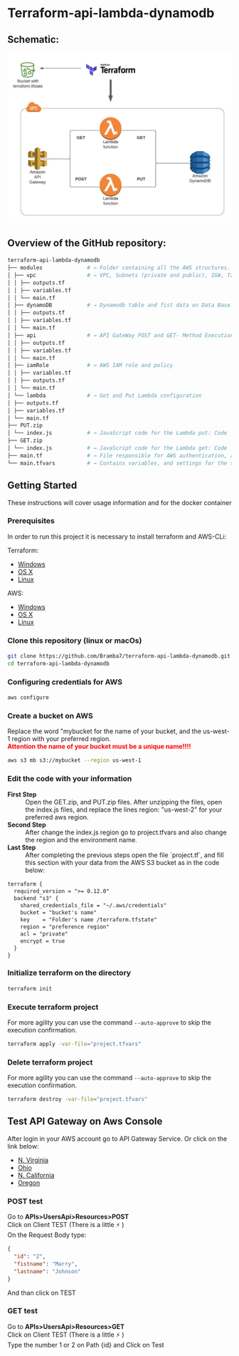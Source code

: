 # Terraform-api-lambda-dynamodb

## Schematic:

![schematic](images/schematic.jpeg)

## Overview of the GitHub repository:

```zsh
terraform-api-lambda-dynamodb
├── modules              # → Folder containing all the AWS structures. of the project
│ ├── vpc                # → VPC, Subnets (private and public), IGW, Tables, SG...
│ │ ├── outputs.tf
│ │ ├── variables.tf
│ │ └── main.tf
│ ├── dynamoDB           # → Dynamodb table and fist data on Data Base.
│ │ ├── outputs.tf
│ │ ├── variables.tf
│ │ └── main.tf
│ ├── api                # → API GateWay POST and GET- Method Execution
│ │ ├── outputs.tf
│ │ ├── variables.tf
│ │ └── main.tf
│ ├── iamRole            # → AWS IAM role and policy
│ │ ├── variables.tf
│ │ ├── outputs.tf
│ │ └── main.tf
│ └── lambda             # → Get and Put Lambda configuration
│ ├── outputs.tf
│ ├── variables.tf
│ └── main.tf
├── PUT.zip
│ └── index.js           # → JavaScript code for the Lambda put: Code
├── GET.zip
│ └── index.js           # → JavaScript code for the Lambda get: Code
├── main.tf              # → File responsible for AWS authentication, and also for calling all modules.
└── main.tfvars          # → Contains variables, and settings for the structure.
```

## Getting Started

These instructions will cover usage information and for the docker container

### Prerequisites

In order to run this project it is necessary to install terraform and AWS-CLi:

Terraform:

- [Windows](https://www.terraform.io/downloads.html)
- [OS X](https://www.terraform.io/downloads.html)
- [Linux](https://www.terraform.io/downloads.html)

AWS:

- [Windows](https://docs.aws.amazon.com/cli/latest/userguide/install-cliv2-windows.html)
- [OS X](https://docs.aws.amazon.com/cli/latest/userguide/install-cliv2-mac.html)
- [Linux](https://docs.aws.amazon.com/cli/latest/userguide/cli-chap-install.html)

### Clone this repository (linux or macOs)

```sh
git clone https://github.com/Bramba7/terraform-api-lambda-dynamodb.git
cd terraform-api-lambda-dynamodb
```

### Configuring credentials for AWS

```sh
aws configure
```

### Create a bucket on AWS

Replace the word "mybucket for the name of your bucket, and the us-west-1 region with your preferred region.
<br><font color="red"><b> Attention the name of your bucket must be a unique name!!!!</b> </font>

```sh
aws s3 mb s3://mybucket --region us-west-1
```

### Edit the code with your information

<dl>
  <dt><b>First Step</b></dt>
  <dd> Open the GET.zip, and PUT.zip files. After unzipping the files, open the index.js files, and replace the lines region: "us-west-2" for your preferred aws region.</dd>
  <dt><b>Second Step</b></dt>
  <dd>After change the index.js region go to project.tfvars and also change the region and the environment name. </dd>
  <dt><b>Last Step</b></dt>
  <dd>After completing the previous steps open the file `project.tf`, and fill this section with your data from the AWS S3 bucket as in the code below:<dd>
</dl>

```
terraform {
  required_version = ">= 0.12.0"
  backend "s3" {
    shared_credentials_file = "~/.aws/credentials"
    bucket = "bucket's name"
    key    = "Folder's name /terraform.tfstate"
    region = "preference region"
    acl = "private"
    encrypt = true
  }
}
```

### Initialize terraform on the directory

```sh
terraform init
```

### Execute terraform project

For more agility you can use the command `--auto-approve` to skip the execution confirmation.

```sh
terraform apply -var-file="project.tfvars"
```

### Delete terraform project

For more agility you can use the command `--auto-approve` to skip the execution confirmation.

```sh
terraform destroy -var-file="project.tfvars"
```

## Test API Gateway on Aws Console

After login in your AWS account go to API Gateway Service. Or click on the link below:

- [N. Virginia](https://console.aws.amazon.com/apigateway/main/apis?region=us-east-1)
- [Ohio](https://us-east-2.console.aws.amazon.com/apigateway/main/apis?region=us-east-2#)
- [N. California](https://us-west-1.console.aws.amazon.com/apigateway/main/apis?region=us-west-1)
- [Oregon](https://us-west-2.console.aws.amazon.com/apigateway/main/apis?region=us-west-2)

### POST test

Go to **APIs>UsersApi>Resources>POST**  
Click on Client TEST (There is a little ⚡ )  
On the Request Body type:

```json
{
  "id": "2",
  "fistname": "Marry",
  "lastname": "Johnson"
}
```

And than click on TEST

### GET test

Go to **APIs>UsersApi>Resources>GET**  
Click on Client TEST (There is a little ⚡ )  
Type the number 1 or 2 on Path {id} and Click on Test
